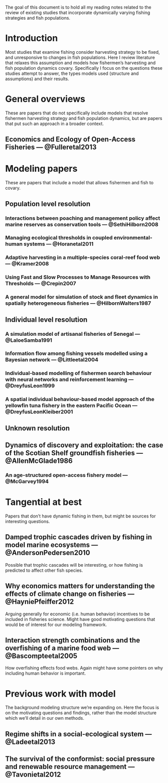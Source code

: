 The goal of this document is to hold all my reading notes related to the
review of existing studies that incorporate dynamically varying fishing
strategies and fish populations.

Introduction
============

Most studies that examine fishing consider harvesting strategy to be
fixed, and unresponsive to changes in fish populations. Here I review
literature that relaxes this assumption and models how fishermen’s
harvesting and fish population dynamics covary. Specifically I focus on
the questions these studies attempt to answer, the types models used
(structure and assumptions) and their results.

General overviews
=================

These are papers that do not specifically include models that resolve
fishermen harvesting strategy and fish population dynamics, but are
papers that put such an approach in a broader context.

Economics and Ecology of Open-Access Fisheries — @Fulleretal2013
----------------------------------------------------------------

Modeling papers
===============

These are papers that include a model that allows fishermen and fish to
covary.

Population level resolution
---------------------------

### Interactions between poaching and management policy affect marine reserves as conservation tools — @SethiHilborn2008

### Managing ecological thresholds in coupled environmental-human systems — @Horanetal2011

### Adaptive harvesting in a multiple-species coral-reef food web — @Kramer2008

### Using Fast and Slow Processes to Manage Resources with Thresholds — @Crepin2007

### A general model for simulation of stock and fleet dynamics in spatially heterogeneous fisheries — @HilbornWalters1987

Individual level resolution
---------------------------

### A simulation model of artisanal fisheries of Senegal — @LaloeSamba1991

### Information flow among fishing vessels modelled using a Bayesian network — @Littleetal2004

### Individual-based modelling of fishermen search behaviour with neural networks and reinforcement learning — @DreyfusLeon1999

### A spatial individual behaviour-based model approach of the yellowfin tuna fishery in the eastern Pacific Ocean — @DreyfusLeonKleiber2001

Unknown resolution
------------------

Dynamics of discovery and exploitation: the case of the Scotian Shelf groundfish fisheries — @AllenMcGlade1986
--------------------------------------------------------------------------------------------------------------

### An age-structured open-access fishery model — @McGarvey1994

Tangential at best
==================

Papers that don’t have dynamic fishing in them, but might be sources for
interesting questions.

Damped trophic cascades driven by fishing in model marine ecosystems — @AndersonPedersen2010
--------------------------------------------------------------------------------------------

Possible that trophic cascades will be interesting, or how fishing is
predicted to affect other fish species.

Why economics matters for understanding the effects of climate change on fisheries — @HayniePfeiffer2012
--------------------------------------------------------------------------------------------------------

Arguing generally for economic (i.e. human behavior) incentives to be
included in fisheries science. Might have good motivating questions that
would be of interest for our modeling framework.

Interaction strength combinations and the overfishing of a marine food web — @Bascompteetal2005
-----------------------------------------------------------------------------------------------

How overfishing effects food webs. Again might have some pointers on why
including human behavior is important.

Previous work with model
========================

The background modeling structure we’re expanding on. Here the focus is
on the motivating questions and findings, rather than the model
structure which we’ll detail in our own methods.

Regime shifts in a social-ecological system — @Ladeetal2013
-----------------------------------------------------------

The survival of the conformist: social pressure and renewable resource management — @Tavonietal2012
---------------------------------------------------------------------------------------------------
